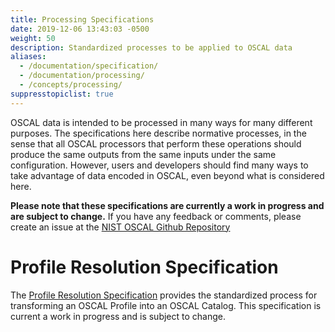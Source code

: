 ```yaml
---
title: Processing Specifications
date: 2019-12-06 13:43:03 -0500
weight: 50
description: Standardized processes to be applied to OSCAL data
aliases:
  - /documentation/specification/
  - /documentation/processing/
  - /concepts/processing/
suppresstopiclist: true
---
```


OSCAL data is intended to be processed in many ways for many different purposes. The specifications here describe normative processes, in the sense that all OSCAL processors that perform these operations should produce the same outputs from the same inputs under the same configuration. However, users and developers should find many ways to take advantage of data encoded in OSCAL, even beyond what is considered here.

**Please note that these specifications are currently a work in progress and are subject to change.** If you have any feedback or comments, please create an issue at the [NIST OSCAL Github Repository](https://github.com/usnistgov/OSCAL)


# Profile Resolution Specification

The [Profile Resolution Specification](profile-resolution/) provides the standardized process for transforming an OSCAL Profile into an OSCAL Catalog. This specification is current a work in progress and is subject to change.
